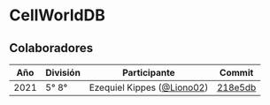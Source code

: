 # CellWorldDB
 
## Colaboradores

| Año   | División| Participante                                            | Commit                                                                                                        |
| ---   |   ---   |       ---                                               | ---                                                                                                           |
| 2021  | 5° 8°   | Ezequiel Kippes ([@Liono02](https://github.com/Liono02))| [218e5db](https://github.com/ET12DE1Computacion/CellWorldDB/commit/218e5db6549ab4a171a5893b74ded67a1c662973)  |